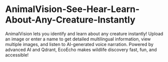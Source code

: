 # AnimalVision-See-Hear-Learn-About-Any-Creature-Instantly
AnimalVision lets you identify and learn about any creature instantly! Upload an image or enter a name to get detailed multilingual information, view multiple images, and listen to AI-generated voice narration. Powered by advanced AI and Qdrant, EcoEcho makes wildlife discovery fast, fun, and accessible!
